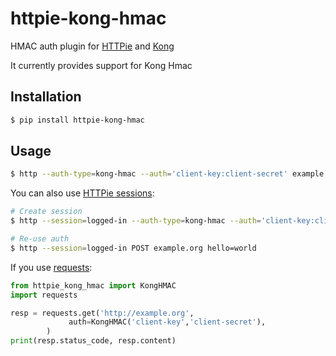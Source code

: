 # httpie-kong-hmac

HMAC auth plugin for [HTTPie](https://httpie.org/) and [Kong](https://konghq.com/)

It currently provides support for Kong Hmac


## Installation

```bash
$ pip install httpie-kong-hmac
```

## Usage

```bash
$ http --auth-type=kong-hmac --auth='client-key:client-secret' example.org
```

You can also use [HTTPie sessions](https://httpie.org/doc#sessions):
```bash
# Create session
$ http --session=logged-in --auth-type=kong-hmac --auth='client-key:client-secret' example.org

# Re-use auth
$ http --session=logged-in POST example.org hello=world
```

If you use [requests](https://github.com/kennethreitz/requests):

```python
from httpie_kong_hmac import KongHMAC
import requests

resp = requests.get('http://example.org',
             auth=KongHMAC('client-key','client-secret'),
        )
print(resp.status_code, resp.content)
```

